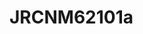 <a name="material" />

# JRCNM62101a
<script type="application/ld+json">
  {
    "@context": "https://schema.org/",
    "@type": "ChemicalSubstance",
    "http://purl.org/dc/terms/conformsTo":
      {
        "@type": "CreativeWork",
        "@id": "https://bioschemas.org/profiles/ChemicalSubstance/0.4-RELEASE/"
      },
    "@id": "https://egonw.github.io/nanowiki/nanowiki380.html#material",
    "name": "JRCNM62101a",
    "sameAs: "http://127.0.0.1/mediawiki/index.php/Special:URIResolver/JRCNM62101a"
  }
</script>

